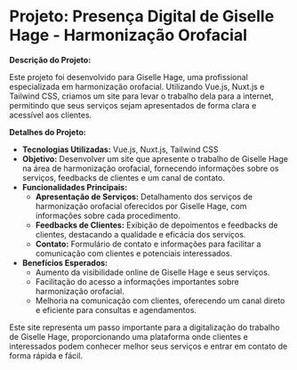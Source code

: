 # Projeto: Presença Digital de Giselle Hage - Harmonização Orofacial

**Descrição do Projeto:**

Este projeto foi desenvolvido para Giselle Hage, uma profissional especializada em harmonização orofacial. Utilizando Vue.js, Nuxt.js e Tailwind CSS, criamos um site para levar o trabalho dela para a internet, permitindo que seus serviços sejam apresentados de forma clara e acessível aos clientes.

**Detalhes do Projeto:**

- **Tecnologias Utilizadas:** Vue.js, Nuxt.js, Tailwind CSS
- **Objetivo:** Desenvolver um site que apresente o trabalho de Giselle Hage na área de harmonização orofacial, fornecendo informações sobre os serviços, feedbacks de clientes e um canal de contato.
- **Funcionalidades Principais:**
  - **Apresentação de Serviços:** Detalhamento dos serviços de harmonização orofacial oferecidos por Giselle Hage, com informações sobre cada procedimento.
  - **Feedbacks de Clientes:** Exibição de depoimentos e feedbacks de clientes, destacando a qualidade e eficácia dos serviços.
  - **Contato:** Formulário de contato e informações para facilitar a comunicação com clientes e potenciais interessados.
- **Benefícios Esperados:**
  - Aumento da visibilidade online de Giselle Hage e seus serviços.
  - Facilitação do acesso a informações importantes sobre harmonização orofacial.
  - Melhoria na comunicação com clientes, oferecendo um canal direto e eficiente para consultas e agendamentos.

Este site representa um passo importante para a digitalização do trabalho de Giselle Hage, proporcionando uma plataforma onde clientes e interessados podem conhecer melhor seus serviços e entrar em contato de forma rápida e fácil.
